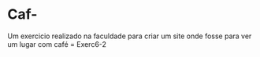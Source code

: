 # Caf-
Um exercicio realizado na faculdade para criar um site onde fosse para ver um lugar com café = Exerc6-2
